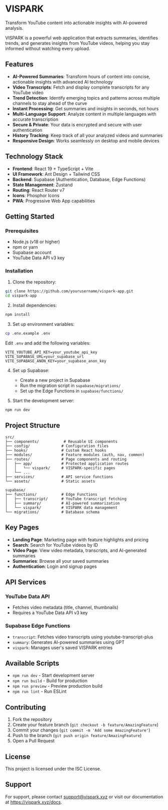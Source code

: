 # VISPARK

Transform YouTube content into actionable insights with AI-powered analysis.

VISPARK is a powerful web application that extracts summaries, identifies trends, and generates insights from YouTube videos, helping you stay informed without watching every upload.

## Features

- **AI-Powered Summaries**: Transform hours of content into concise, actionable insights with advanced AI technology
- **Video Transcripts**: Fetch and display complete transcripts for any YouTube video
- **Trend Detection**: Identify emerging topics and patterns across multiple channels to stay ahead of the curve
- **Instant Processing**: Get summaries and insights in seconds, not hours
- **Multi-Language Support**: Analyze content in multiple languages with accurate transcription
- **Secure & Private**: Your data is encrypted and secure with user authentication
- **History Tracking**: Keep track of all your analyzed videos and summaries
- **Responsive Design**: Works seamlessly on desktop and mobile devices

## Technology Stack

- **Frontend**: React 19 + TypeScript + Vite
- **UI Framework**: Ant Design + Tailwind CSS
- **Backend**: Supabase (Authentication, Database, Edge Functions)
- **State Management**: Zustand
- **Routing**: React Router v7
- **Icons**: Phosphor Icons
- **PWA**: Progressive Web App capabilities

## Getting Started

### Prerequisites

- Node.js (v18 or higher)
- npm or yarn
- Supabase account
- YouTube Data API v3 key

### Installation

1. Clone the repository:
```bash
git clone https://github.com/yourusername/vispark-app.git
cd vispark-app
```

2. Install dependencies:
```bash
npm install
```

3. Set up environment variables:
```bash
cp .env.example .env
```

Edit `.env` and add the following variables:
```
VITE_YOUTUBE_API_KEY=your_youtube_api_key
VITE_SUPABASE_URL=your_supabase_url
VITE_SUPABASE_ANON_KEY=your_supabase_anon_key
```

4. Set up Supabase:
   - Create a new project in Supabase
   - Run the migration script in `supabase/migrations/`
   - Set up the Edge Functions in `supabase/functions/`

5. Start the development server:
```bash
npm run dev
```

## Project Structure

```
src/
├── components/           # Reusable UI components
├── config/              # Configuration files
├── hooks/               # Custom React hooks
├── modules/             # Feature modules (auth, nav, common)
├── routes/              # Page components and routing
│   ├── app/             # Protected application routes
│   │   └── vispark/     # VISPARK-specific pages
│   └── ...
├── services/            # API service functions
└── assets/              # Static assets

supabase/
├── functions/           # Edge Functions
│   ├── transcript/      # YouTube transcript fetching
│   ├── summary/         # AI-powered summarization
│   └── vispark/         # VISPARK data management
└── migrations/          # Database schema
```

## Key Pages

- **Landing Page**: Marketing page with feature highlights and pricing
- **Search**: Search for YouTube videos by ID
- **Video Page**: View video metadata, transcripts, and AI-generated summaries
- **Summaries**: Browse all your saved summaries
- **Authentication**: Login and signup pages

## API Services

### YouTube Data API
- Fetches video metadata (title, channel, thumbnails)
- Requires a YouTube Data API v3 key

### Supabase Edge Functions
- `transcript`: Fetches video transcripts using youtube-transcript-plus
- `summary`: Generates AI-powered summaries using GPT
- `vispark`: Manages user's saved VISPARK entries

## Available Scripts

- `npm run dev` - Start development server
- `npm run build` - Build for production
- `npm run preview` - Preview production build
- `npm run lint` - Run ESLint

## Contributing

1. Fork the repository
2. Create your feature branch (`git checkout -b feature/AmazingFeature`)
3. Commit your changes (`git commit -m 'Add some AmazingFeature'`)
4. Push to the branch (`git push origin feature/AmazingFeature`)
5. Open a Pull Request

## License

This project is licensed under the ISC License.

## Support

For support, please contact support@vispark.xyz or visit our documentation at https://vispark.xyz/docs.

